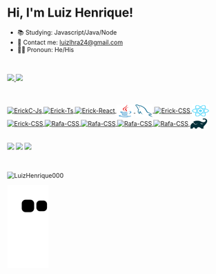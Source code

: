# Hi, I'm Luiz Henrique!

- 📚 Studying: Javascript/Java/Node
- 🤝 Contact me: luizlhra24@gmail.com
- 🧔‍♂️ Pronoun: He/His


<br />
<br />
<div >
  <a href="https://github.com/LuizHenrique000"> 
  <img height="180em" src="https://github-readme-stats.vercel.app/api?username=LuizHenrique000&show_icons=true&theme=dracula&include_all_commits=true&count_private=true"/>
  <img height="180em" src="https://github-readme-stats.vercel.app/api/top-langs/?username=LuizHenrique000&layout=compact&langs_count=7&theme=dracula"/>
</div>
  <br />
  <br />
</div>
<div style="display: inline_block"><br>
  <img align="center" alt="ErickC-Js" height="30" width="40" src="https://cdn.jsdelivr.net/gh/devicons/devicon/icons/html5/html5-original.svg" />
  <img align="center" alt="Erick-Ts" height="30" width="40" src="https://cdn.jsdelivr.net/gh/devicons/devicon/icons/css3/css3-original.svg" />
  <img align="center" alt="Erick-React" height="30" width="40" src="https://cdn.jsdelivr.net/gh/devicons/devicon/icons/javascript/javascript-original.svg" />
  <img align="center" alt="Rafa-CSS" height="30" width="40" src="https://github.com/devicons/devicon/blob/master/icons/java/java-original.svg" />
  <img align="center" alt="Rafa-CSS" height="30" width="40" src="https://github.com/devicons/devicon/blob/master/icons/mysql/mysql-original.svg" />
  <img align="center" alt="Erick-CSS" height="30" width="40" src="https://cdn.jsdelivr.net/gh/devicons/devicon/icons/nodejs/nodejs-original.svg" />
  <img align="center" alt="Rafa-CSS" height="30" width="40" src="https://github.com/devicons/devicon/blob/master/icons/react/react-original.svg" />
  <img align="center" alt="Erick-CSS" height="30" width="40" src="https://cdn.jsdelivr.net/gh/devicons/devicon/icons/vscode/vscode-original.svg" />
  <img align="center" alt="Rafa-CSS" height="30" width="40" src="https://github.com/simple-icons/simple-icons/blob/develop/icons/eclipseide.svg" />
  <img align="center" alt="Rafa-CSS" height="30" width="40" src="https://cdn.jsdelivr.net/gh/devicons/devicon/icons/codepen/codepen-plain.svg" />
  <img align="center" alt="Rafa-CSS" height="30" width="40" src="https://cdn.jsdelivr.net/gh/devicons/devicon/icons/heroku/heroku-original.svg" />
  <img align="center" alt="Rafa-CSS" height="30" width="40" src="https://cdn.jsdelivr.net/gh/devicons/devicon/icons/bash/bash-original.svg" />
  <img align="center" alt="Rafa-CSS" height="30" width="40" src="https://github.com/devicons/devicon/blob/master/icons/gradle/gradle-plain.svg" />
</div>

  ##

<div> 

  <a href="https://www.instagram.com/luizlhra24/" target="_blank"><img src="https://img.shields.io/badge/-Instagram-%23E4405F?style=for-the-badge&logo=instagram&logoColor=white" target="_blank"></a>
  <a href = "luizlhra24@gmail.com"><img src="https://img.shields.io/badge/-Gmail-%23333?style=for-the-badge&logo=gmail&logoColor=white" target="_blank"></a>
  <a href="https://www.linkedin.com/in/luiz-henrique-alba-774964219/" target="_blank"><img src="https://img.shields.io/badge/-LinkedIn-%230077B5?style=for-the-badge&logo=linkedin&logoColor=white" target="_blank"></a>  
<br/>
<br/>
<p align="left"> <img src="https://komarev.com/ghpvc/?username=LuizHenrique000&label=Profile%20views&color=0e75b6&style=flat" alt="LuizHenrique000" /> </p>
</div>

  ![Snake animation](https://github.com/LuizHenrique000/LuizHenrique000/blob/output/github-contribution-grid-snake.svg)



